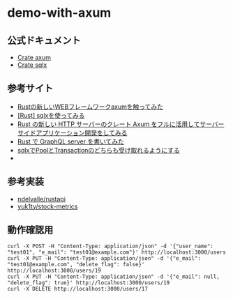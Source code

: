 # demo-with-axum

## 公式ドキュメント

* [Crate axum](https://docs.rs/axum/latest/axum/)
* [Crate sqlx](https://docs.rs/sqlx/latest/sqlx/index.html)

## 参考サイト

* [Rustの新しいWEBフレームワークaxumを触ってみた](https://zenn.dev/techno_tanoc/articles/99e54c82cb049f)
* [[Rust] sqlxを使ってみる](https://qiita.com/yagince/items/ffbff7d15420be1fc411)
* [Rust の新しい HTTP サーバーのクレート Axum をフルに活用してサーバーサイドアプリケーション開発をしてみる](https://blog-dry.com/entry/2021/12/26/002649)
* [Rust で GraphQL server を書いてみた](https://zenn.dev/takurinton/articles/bab60687f17c2b)
* [sqlxでPoolとTransactionのどちらも受け取れるようにする](https://qiita.com/FuJino/items/08b4c3298918191eab65)
* []()

## 参考実装

* [ndelvalle/rustapi](https://github.com/ndelvalle/rustapi)
* [yuk1ty/stock-metrics](https://github.com/yuk1ty/stock-metrics)

## 動作確認用

```
curl -X POST -H "Content-Type: application/json" -d '{"user_name": "test01", "e_mail": "test01@example.com"}' http://localhost:3000/users
curl -X PUT -H "Content-Type: application/json" -d '{"e_mail": "test01@example.com", "delete_flag": false}' http://localhost:3000/users/19
curl -X PUT -H "Content-Type: application/json" -d '{"e_mail": null, "delete_flag": true}' http://localhost:3000/users/19
curl -X DELETE http://localhost:3000/users/17
```
